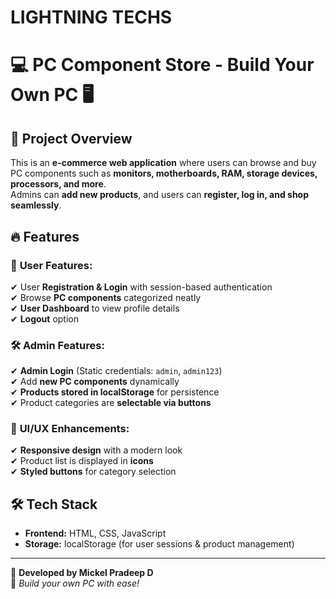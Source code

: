 # LIGHTNING TECHS

# 💻 PC Component Store - Build Your Own PC 🖥️  

## 🚀 Project Overview  
This is an **e-commerce web application** where users can browse and buy PC components such as **monitors, motherboards, RAM, storage devices, processors, and more**.  
Admins can **add new products**, and users can **register, log in, and shop seamlessly**.  

## 🔥 Features  
### 🛒 **User Features:**  
✔ User **Registration & Login** with session-based authentication  
✔ Browse **PC components** categorized neatly  
✔ **User Dashboard** to view profile details  
✔ **Logout** option  

### 🛠️ **Admin Features:**  
✔ **Admin Login** (Static credentials: `admin`, `admin123`)  
✔ Add **new PC components** dynamically  
✔ **Products stored in localStorage** for persistence  
✔ Product categories are **selectable via buttons**  

### 🎨 **UI/UX Enhancements:**  
✔ **Responsive design** with a modern look  
✔ Product list is displayed in **icons**  
✔ **Styled buttons** for category selection  

## 🛠️ Tech Stack  
- **Frontend:** HTML, CSS, JavaScript  
- **Storage:** localStorage (for user sessions & product management)  

---

🚀 **Developed by Mickel Pradeep D**  
🎯 *Build your own PC with ease!*  
